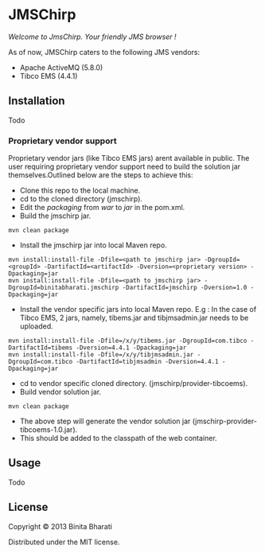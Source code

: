 # JMSChirp

*Welcome to JmsChirp. Your friendly JMS browser !*

As of now, JMSChirp caters to the following JMS vendors:  
* Apache ActiveMQ (5.8.0)
* Tibco EMS (4.4.1)


## Installation

Todo

### Proprietary vendor support
Proprietary vendor jars (like Tibco EMS jars) arent available in public. The user requiring proprietary vendor support need to  build the solution jar themselves.Outlined below are the steps to achieve this:
* Clone this repo to the local machine.
* cd to the cloned directory (jmschirp).
* Edit the *packaging* from *war* to *jar* in the pom.xml.   
* Build the jmschirp jar.
```
mvn clean package 
```

* Install the jmschirp jar into local Maven repo.
```
mvn install:install-file -Dfile=<path to jmschirp jar> -DgroupId=<groupId> -DartifactId=<artifactId> -Dversion=<proprietary version> -Dpackaging=jar
mvn install:install-file -Dfile=<path to jmschirp jar> -DgroupId=binitabharati.jmschirp -DartifactId=jmschirp -Dversion=1.0 -Dpackaging=jar
```
* Install the vendor specific jars into local Maven repo. E.g : In the case of Tibco EMS, 2 jars, namely, tibems.jar and tibjmsadmin.jar needs to be uploaded.

```
mvn install:install-file -Dfile=/x/y/tibems.jar -DgroupId=com.tibco -DartifactId=tibems -Dversion=4.4.1 -Dpackaging=jar
mvn install:install-file -Dfile=/x/y/tibjmsadmin.jar -DgroupId=com.tibco -DartifactId=tibjmsadmin -Dversion=4.4.1 -Dpackaging=jar
```
* cd to vendor specific cloned directory. (jmschirp/provider-tibcoems).
* Build vendor solution jar.
```
mvn clean package
```
* The above step will generate the vendor solution jar (jmschirp-provider-tibcoems-1.0.jar).
* This should be added to the classpath of the web container.


## Usage

Todo

## License

Copyright © 2013 Binita Bharati

Distributed under the MIT license. 

